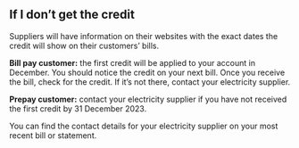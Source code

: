 ##  If I don’t get the credit

Suppliers will have information on their websites with the exact dates the
credit will show on their customers’ bills.

**Bill pay customer:** the first credit will be applied to your account in
December. You should notice the credit on your next bill. Once you receive the
bill, check for the credit. If it’s not there, contact your electricity
supplier.

**Prepay customer:** contact your electricity supplier if you have not
received the first credit by 31 December 2023.

You can find the contact details for your electricity supplier on your most
recent bill or statement.
